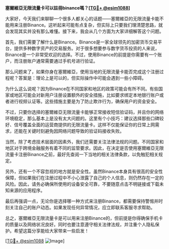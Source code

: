 **塞爾維亞无限流量卡可以註冊binance嗎？[[TG💪+ @esim1088](https://t.me/s/esim1088)]**

大家好，今天我们来聊聊一个很多人都关心的话题——塞爾維亞的无限流量卡能不能用来注册Binance。这听起来可能有点复杂，但实际上只要我们理清楚思路，就会发现其实并没有那么难懂。接下来，我会从几个方面为大家详细解答这个问题。

首先，我们需要了解什么是Binance。Binance是一家全球领先的加密货币交易平台，提供多种数字资产的交易服务。对于很多想要参与数字货币投资的人来说，Binance是一个非常受欢迎的选择。不过，使用Binance的前提是你需要有一个账户，而注册账户通常需要通过手机号进行验证。

那么问题来了，如果你身在塞爾維亞，使用当地的无限流量卡能否完成这个注册过程呢？答案是：理论上是可以的，但实际操作中可能会遇到一些小障碍。

为什么这么说呢？因为Binance在不同国家和地区的政策可能会有所不同。有些国家或地区可能会对新用户注册设置额外的安全措施，比如要求绑定本地银行账户或者进行视频认证等。这些措施主要是为了防止欺诈行为，确保用户的资金安全。

不过，只要你选择的塞爾維亞无限流量卡能够正常接收短信验证码，并且你的网络环境稳定，那么基本上是没有太大问题的。这里有个小技巧：建议选择那些口碑较好、信号覆盖全面的运营商提供的无限流量卡。这样不仅能保证你的日常上网需求，还能在关键时刻避免因网络问题导致的验证码接收失败。

当然，除了考虑技术层面的因素外，我们还需要关注法律法规的问题。不同国家和地区对于跨境金融服务有着不同的监管要求。因此，在决定是否使用塞爾維亞无限流量卡注册Binance之前，最好先查阅一下当地的相关法律条款，以免触犯相关规定。

另外，还有一个不容忽视的地方就是安全性。虽然Binance本身具有很高的安全性保障，但如果我们在注册过程中不小心泄露了自己的个人信息，则仍然存在一定的风险。因此，请务必确保所使用的设备安全可靠，不要随意点击不明链接或下载未知来源的应用程序。

最后再强调一点，无论你是选择哪一种方式来注册Binance，都需要保持警惕并时刻关注自己的账户动态。如果发现任何异常情况，应立即联系客服寻求帮助。

总之，塞爾維亞无限流量卡是可以用来注册Binance的，但前提是你得确保手机卡的质量以及网络状况良好。同时也要注意遵守相关法律法规，并注重个人隐私保护。希望这篇分享能给大家带来一些启发！

[[TG💪+ @esim1088](https://t.me/s/esim1088) ![Image](https://i.postimg.cc/4NQfJmqS/Snipaste-2025-05-13-00-14-12.png)]